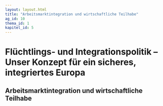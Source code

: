 ```yaml
---
layout: layout.html
title: "Arbeitsmarktintegration und wirtschaftliche Teilhabe"
ag_id: 10
thema_id: 1
kapitel_id: 5
---
```


# Flüchtlings- und Integrationspolitik – Unser Konzept für ein sicheres, integriertes Europa

## Arbeitsmarktintegration und wirtschaftliche Teilhabe

